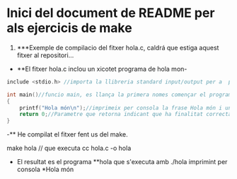 # Inici del document de README per als ejercicis de make

1. ***Exemple de compilacio del fitxer hola.c, caldrá que estiga aquest fitxer al repositori...

- **El fitxer hola.c inclou un xicotet programa de hola mon-

~~~c
include <stdio.h> //importa la llibreria standard input/output per a  poder fer un del printf

int main()//funcio main, es llança la primera nomes començar el programa
{
	printf("Hola món\n");//imprimeix per consola la frase Hola món i un salt de linea
	return 0;//Parametre que retorna indicant que ha finalitat correctament
}
~~~  

-** He compilat el fitxer fent us del make.

make hola // que executa cc hola.c -o hola  

- El resultat es el programa **hola que s'executa amb ./hola imprimint per consola *Hola món
